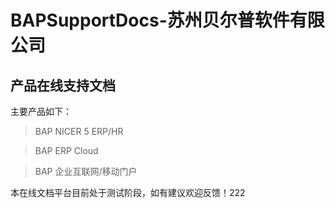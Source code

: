 ﻿# BAPSupportDocs-苏州贝尔普软件有限公司

## 产品在线支持文档

主要产品如下：

> BAP NICER 5 ERP/HR

> BAP ERP Cloud

> BAP 企业互联网/移动门户

本在线文档平台目前处于测试阶段，如有建议欢迎反馈！222